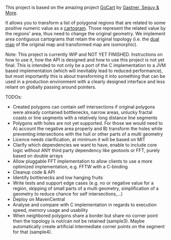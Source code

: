 This project is based on the amazing project [GoCart](https://github.com/Flow-Based-Cartograms/go_cart) by [Gastner, Seguy & More](https://www.pnas.org/content/115/10/E2156).

It allows you to transform a list of polygonal regions that are related to some positive numeric value as a [cartogram](https://en.wikipedia.org/wiki/Cartogram#cite_note-GSM-Fast-Flow-Based-26). Those represent the related value by the regions' area, thus need to change the original geometry. We implement area contiguous cartograms that retain the original topology (i.e. the [dual map](https://en.wikipedia.org/wiki/Dual_graph) of the original map and transformed map are isomorphic).

Note: This project is currently WIP and NOT YET FINISHED. Instructions on how to use it, how the API is designed and how to use this project is not yet final. 
This is intended to not only be a port of the C implementation to a JVM based implementation (which will inevitably lead to reduced performance), but most importantly this is about transforming it into something that can be used in a production environment with a clearly designed interface and less reliant on globally passing around pointers.

TODOs:
- Created polygons can contain self intersections if original polygons were already contained bottlenecks, narrow areas, unlucky fractal coasts or line segments with a relatively long distance line segments
- Polygons with holes are not yet supported. For those we would need to A) account the negative area properly and B) transform the holes while preventing intersections with the hull or other parts of a multi geometry
- Licence needs clarification, at minimum it will be based on MIT
- Clarify which dependencies we want to have, enable to include core logic without ANY third party dependency like geotools or FFT, purely based on double arrays
- Allow pluggable FFT implementation to allow clients to use a more optimized implementation, e.g. FFTW with a C-binding
- Cleanup code & API
- Identify bottlenecks and low hanging fruits
- Write tests and support edge cases (e.g. no or negative value for a region, skipping of small parts of a multi geometry, simplification of a geometry to reduce chance for self intersections,...)
- Deploy on MavenCentral 
- Analyse and compare with C implementation in regards to execution speed, memory usage and usability
- When neighbored polygons share a border but share no corner point then the topology is not/can not be retained (sample3). Maybe automatically create artificial intermediate corner points on the segment for that (sample4).